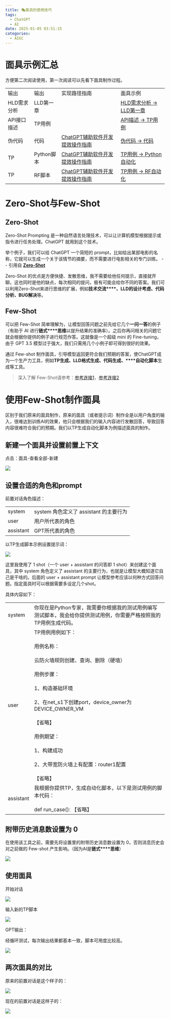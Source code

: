```yaml
---
title: 🎭面具的使用技巧
tags:
  - ChatGPT
  - AI
date: 2025-01-05 03:51:15
categories:
  - AIGC
---
```




# 面具示例汇总

方便第二次阅读使用，第一次阅读可以先看下面具制作过程。

|   |   |   |   |
|---|---|---|---|
|输出|输出|实现路径指南|面具示例|
|HLD需求分析|LLD第一章||[HLD需求分析 -> LLD第一章](https://ruijie.feishu.cn/wiki/U8iqwPvDdiIisskVR7ccvAFwn0d#CRn1d7c4soCOiOxBr1McUYmQnRf)|
|API接口描述|TP用例||[API描述 -> TP用例](https://ruijie.feishu.cn/wiki/U8iqwPvDdiIisskVR7ccvAFwn0d#BgLodw2xGohtVlxLpIkckGgSnKd)|
|伪代码|代码|[ChatGPT辅助软件开发提效操作指南](https://ruijie.feishu.cn/docx/RdAFdCkgUoVxoyxZBx6ceGRfnlV#H3dudf9COoWGXwxkL1lcYZfSnLe)|[伪代码 -> 代码](https://ruijie.feishu.cn/wiki/U8iqwPvDdiIisskVR7ccvAFwn0d#ERDTdPr6moSXAkxW0IFcozRqnfd)|
|TP|Python脚本|[ChatGPT辅助软件开发提效操作指南](https://ruijie.feishu.cn/docx/RdAFdCkgUoVxoyxZBx6ceGRfnlV#U3I0d3WDpoClpRx95uuc8oFTnzt)|[TP用例 -> Python自动化](https://ruijie.feishu.cn/wiki/U8iqwPvDdiIisskVR7ccvAFwn0d#K45Wd4b9ooDHhGxyykgcuKf5nVd)|
|TP|RF脚本|[ChatGPT辅助软件开发提效操作指南](https://ruijie.feishu.cn/docx/RdAFdCkgUoVxoyxZBx6ceGRfnlV#NagRdjvYfoutBkxePmkc83V5ngh)|[TP用例 -> RF自动化](https://ruijie.feishu.cn/wiki/U8iqwPvDdiIisskVR7ccvAFwn0d#BG5ydfsZjoAaRUxAI61c1qRcnr4)|

  

# Zero-Shot与Few-Shot

## Zero-Shot

Zero-Shot Prompting 是一种自然语言处理技术，可以让计算机模型根据提示或指令进行任务处理。ChatGPT 就用到这个技术。

举个例子，我们可以给 ChatGPT 一个简短的 prompt，比如给出某部电影的名称，它就可以生成一个关于该情节的摘要，而不需要进行电影相关的专门训练。 -- 引用自 **[Zero-Shot](https://learningprompt.wiki/docs/tutorial-extras/Zero-Shot%20Prompts)**

Zero-Shot 的优点是方便快捷、发散思维，我不需要给他任何提示，直接就开聊。这也同时是他的缺点，每次相同的提问，极有可能会给你不同的答案。我们可以利用Zero-Shot来进行思维的扩展，例如**技术交流****、****LLD****的设计考虑、代码分析、BUG解决**等。

  

## Few-Shot

可以把 Few-Shot 简单理解为，让模型回答问题之前先给它几个**一问一答**的例子（有助于 AI 进行**链式****思维**以提升结果的准确率）。之后你再问相关的问题它就会根据你提供的例子进行规范作答。这就像是一个超级 mini 的 Fine-tuning，由于 GPT 3.5 模型过于强大，我们只需用几个小例子即可得到很好的效果。

通过 Few-shot 制作面具，引导模型返回更符合我们预期的答案，使ChatGPT成为一个生产力工具，例如**TP生成、****LLD****格式生成、代码生成、****自动化脚本**生成等工具。

> 深入了解 Few-Shot请参考：[参考连接1](https://learningprompt.wiki/docs/tutorial-extras/Few-Shot%20Prompting)，[参考连接2](https://github.com/openai/openai-cookbook/blob/main/techniques_to_improve_reliability.md#few-shot-examples)

  

# 使用Few-Shot制作面具

区别于我们原来的面具制作，原来的面具（或者提示词）制作全是以用户角度的输入，很难达到训练AI的效果，他只会根据我们的输入内容进行发散回答，导致回答内容很难符合我们的预期。我们以TP生成自动化脚本为例描述面具的制作。


## 新建一个面具并设置前置上下文
    

点击：面具-查看全部-新建

![](1182f70ca6531857175a276bf1b4f2bb_MD5.png)

## 设置合适的角色和prompt
    

前置对话角色描述：

|   |   |
|---|---|
|system|system 角色定义了 assistant 的主要行为|
|user|用户所代表的角色|
|assistant|GPT所代表的角色|

以TP生成脚本示例设置提示词：

![](18a97818680096f1f60c954cb6f386dd_MD5.png)

这里我使用了 1 shot（一个 user + assistant 的问答即 1 shot）来创建这个面具，其中 system 角色定义了 assistant 的主要行为，也就是让模型大概知道它自己是干啥的。后面的 user + assistant prompt 让模型参考应该以何种方式回答问题。指定面具时可以根据需要多设定几个shot。

具体内容如下：

|   |   |
|---|---|
|system|你现在是Python专家，我需要你根据我的测试用例编写测试脚本，我会给你提供测试用例，你需要严格按照我的TP用例生成代码。|
|user|TP用例用例如下：<br><br>用例名称：<br><br>云防火墙规则创建、查询、删除（硬墙）<br><br>用例步骤：<br><br>1、构造基础环境<br><br>2、在net_s1下创建port，device_owner为DEVICE_OWNER_VM<br><br>【省略】<br><br>用例期望：<br><br>1、构建成功<br><br>2、大带宽防火墙上有配置：router1配置<br><br>【省略】|
|assistant|我根据你提供TP，生成自动化脚本，以下是测试用例的脚本代码：<br><br>def run_case(): 【省略】|

## 附带历史消息数设置为 0
    

在使用该工具之前，需要先将设置里的附带历史消息数设置为 0，否则消息历史会对之前做的 Few-shot 产生影响。（因为AI是**链式****思维**）

![](910ba56bc046516ca2eca596131ff90e_MD5.png)

## 使用面具
    

开始对话

![](785aec667de7b8ddc47745f30372f7b0_MD5.png)

输入新的TP脚本

![](d8c30fb32cfaf40eed9a2591525beedc_MD5.png)

GPT输出：

经循环测试，每次输出结果都基本一致，脚本可用度比较高。

![](b7deb45977cb823eec3fc164f62a5866_MD5.png)

## 两次面具的对比
    

原来的前置对话是这个样子的：

![](2c570ef6ed5d5c7cad6e9ba5327a3e56_MD5.png)

现在的前置对话是这样子的：

![](1a70270c8c5728677ee3763b55c99bc1_MD5.png)